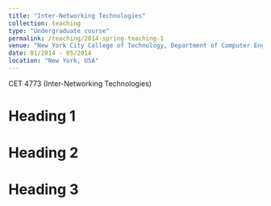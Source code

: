 ```yaml
---
title: "Inter-Networking Technologies"
collection: teaching
type: "Undergraduate course"
permalink: /teaching/2014-spring-teaching-1
venue: "New York City College of Technology, Department of Computer Engineering Technology"
date: 01/2014 - 05/2014
location: "New York, USA"
---
```



CET 4773  (Inter-Networking Technologies)

Heading 1
======

Heading 2
======

Heading 3
======

